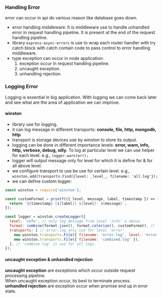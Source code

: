### Handling Error
error can occur in api do various reason like database goes down.

- error handling middleware: It is middleware use to handle unhandled error in request handling pipeline. It is present at the end of the request handling pipeline.
- library `express-async-errors` is use to wrap each router handler with try catch block with catch contain code to pass control to error handling middleware.
- type exception can occur in node application:
	1. exception occur in request handling pipeline.
	2. uncaught exception.
	3. unhandling rejection.


### Logging Error
Logging is essential in big application. With logging we can come back later and see what are the area of application we can improve. 

#### winston
- library use for logging.
- it can log message in different transports: **console, file, http, mongodb, http**
- transport is storage devices use by winston to store its output.
- logging can be done in different importance levels: **error, warn, info, http, verbose, debug, silly.**  To log at particular level we can use helper for each level.  e.g., `logger.warn(err);` 
- logger will output message only for level for which it is define for & for all above level.
- we configure transport to use be use for certain level. e.g., `winston.add(transports.Find({level: _level_, filename: 'all.log'});`
- we can define custom logger: 
```javascript
const winston = require('winston');

const customFormat = printf(({ level, message, label, timestamp }) => {
  return `${timestamp} [${label}] ${level}: ${message}`;
});

const logger = winston.createLogger({
  level: 'info', // only log message from level 'info' & above.
  format: combine(format.json(), format.colorize(), customFormat), // 
  transports: [ // error.log only use for level 'error'
    new winston.transports.File({ filename: 'error.log', level: 'error' }),
    new winston.transports.File({ filename: 'combined.log' }),
  ], // 'combine.log' is use for all logs.
});
```



#### uncaught exception & unhandled rejection
**uncaught exception** are exceptions which occur outside request processing pipeline.   
When uncaught exception occur, its best to terminate process.    
**unhandled rejection** are exception occur when promise end up in error state.   

